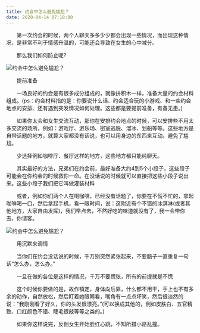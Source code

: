 ```yaml
---
title: 约会中怎么避免尴尬？
date: 2020-04-14 07:18:00
---
```




　　第一次约会的时候，两个人聊天多多少少都会出现一些情况，而出现这种情况，是非常不利于情感升温的，可能还会导致在女生的心中减分。

　　那么我们如何防止呢?

![约会中怎么避免尴尬？](/img/37381acc11d23350865b655bb8d6e8a6.jpg)

　　提前准备

　　一场良好的约会是有很多成分组成的，就像拼积木一样，准备大量的约会材料组成。(ps：约会材料指的是：你要说什么话、约会适合玩的小游戏、和一些约会地点的安排、还有遇到突发情况如何处理。这些都是要提前准备，有备无患。)

　　如果你太会和女生交流互动，那你在安排约会地点的时候，可以安排些不用太多交流的场所，例如：游戏厅、游乐场、密室逃脱、溜冰、划船等等。这些地方是自带话题的地方，就算大家都没有话说，也可以用身边的东西来互动。避免了尴尬。

　　少选择例如咖啡厅、餐厅这样的地方，这些地方都只能纯聊天。

　　其实最好的方法，兄弟们在约会前，最好准备大约4到5个小段子，这些段子可能会在你约会的时候救你一命。在没话说的时候就可以直接把这些小段子说出来。这些小段子我们把它叫做灌装材料

　　或者，例如你们两个人在喝咖啡，已经没有话题了，你要在不慌不忙的，拿起咖啡喝一口，然后拿起手机，看一眼时间，说：这附近有个不错的冰淇淋(或者其他地方，大家自由发挥)，我们早点去，不然好吃的味道就没有了，我一会带你去，你请客。

![约会中怎么避免尴尬？](/img/32c96d870432b70811180270b28114f5.jpg)

　　用沉默来调情

　　当你们在约会没话说的时候，千万别突然紧张起来，不要脑子一直重复一句话“怎么办，怎么办。”

　　一旦在做的各位是这样的情况，千万不要慌张，所有的前提就是不慌

　　这个时候你要做的是，故作镇定，身体向后靠，什么都不用干，手上也不有多余的动作，自然放松，然后盯着她眼睛看，嘴角有一点点坏笑，然后很淡然的说：“我刚刚看了好久，你的头发很漂亮。”(可以换成其他的，例如皮肤白、五官精致、口红颜色不错、睫毛很敲等等之类的。)

　　如果你这样说完，反倒女生开始脸红心跳，不知所措小路乱撞。